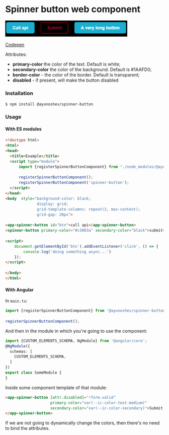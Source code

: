 # Spinner button web component

![Spinner demo](demo/demo.gif)

[Codepen](https://codepen.io/alexey-yunoshev/pen/ZEEJmKJ)

Attributes:
* **primary-color** the color of the text. Default is white;
* **secondary-color** the color of the background. Default is #1AAFD0;
* **border-color** - the color of the border. Default is transparent;
* **disabled** - if present, will make the button disabled
### Installation
```shell script
$ npm install @ayunoshev/spinner-button
```

### Usage

#### With ES modules
```html
<!doctype html>
<html>
<head>
  <title>Example</title>
  <script type="module">
      import {registerSpinnerButtonComponent} from "./node_modules/@ayunoshev/spinner-button/dist/index.js";

      registerSpinnerButtonComponent();
      registerSpinnerButtonComponent('spinner-button');
  </script>
</head>
<body  style="background-color: black;
              display: grid;
              grid-template-columns: repeat(2, max-content);
              grid-gap: 20px">

<app-spinner-button id="btn">call api</app-spinner-button>
<spinner-button primary-color="#c3003a" secondary-color="black">submit</spinner-button>

<script>
    document.getElementById('btn').addEventListener('click', () => {
        console.log('doing something async...')
    });
</script>

</body>
</html>
```

#### With Angular
In `main.ts`: 
```typescript
import {registerSpinnerButtonComponent} from '@ayunoshev/spinner-button';

registerSpinnerButtonComponent();
```

And then in the module in which you're going to use the component:
```typescript
import {CUSTOM_ELEMENTS_SCHEMA, NgModule} from '@angular/core';
@NgModule({
  schemas: [
    CUSTOM_ELEMENTS_SCHEMA,
  ]
})
export class SomeModule {
}
```

Inside some component template of that module:
```html
<app-spinner-button [attr.disabled]="!form.valid"
                    primary-color="var(--ic-color-text-medium)"
                    secondary-color="var(--ic-color-secondary)">Submit
</app-spinner-button>
```
If we are not going to dynamically change the colors, then there's no need to bind
the attributes.
